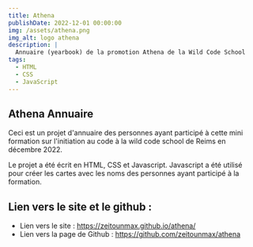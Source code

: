 ```yaml
---
title: Athena
publishDate: 2022-12-01 00:00:00
img: /assets/athena.png
img_alt: logo athena
description: |
  Annuaire (yearbook) de la promotion Athena de la Wild Code School
tags:
  - HTML
  - CSS
  - JavaScript
---
```


## Athena Annuaire

Ceci est un projet d'annuaire des personnes ayant participé à cette mini formation sur l'initiation au code à la wild code school de Reims en décembre 2022.

Le projet a été écrit en HTML, CSS et Javascript. Javascript a été utilisé pour créer les cartes avec les noms des personnes ayant participé à la formation.

## Lien vers le site et le github :

- Lien vers le site : https://zeitounmax.github.io/athena/
- Lien vers la page de Github : https://github.com/zeitounmax/athena
